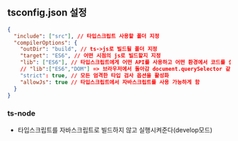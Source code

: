 ## tsconfig.json 설정

```json
{
  "include": ["src"], // 타입스크립트 사용할 폴더 지정
  "compilerOptions": {
    "outDir": "build", // ts->js로 빌드될 폴더 지정
    "target": "ES6", // 어떤 시점의 js로 빌드할지 지정
    "lib": ["ES6"], // 타입스크립트에게 어떤 API를 사용하고 어떤 환경에서 코드를 실행하는 지를 지정
    // "lib":["ES6","DOM"] => 브라우저에서 돌아감 document.querySelector 같은 브라우저API 자동완성 지원
    "strict": true, // 모든 엄격한 타입 검사 옵션을 활성화
    "allowJs": true // 타입스크립트에서 자바스크립트를 사용 가능하게 함
  }
}
```

### ts-node

- 타입스크립트를 자바스크립트로 빌드하지 않고 실행시켜준다(develop모드)
